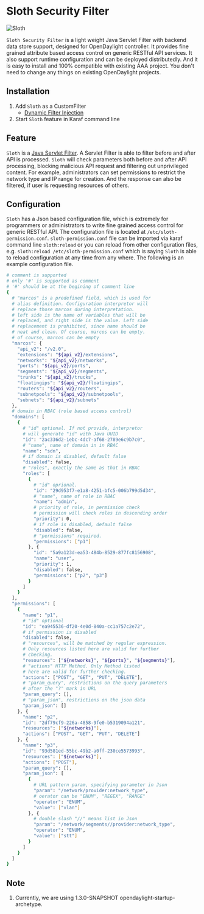 # Sloth Security Filter

![Sloth](http://kids.nationalgeographic.com/content/dam/kids/photos/animals/Mammals/Q-Z/sloth-beach-upside-down.jpg.adapt.945.1.jpg)

`Sloth Security Filter` is a light weight Java Servlet Filter with backend data store support, designed for OpenDaylight controller. It provides fine grained attribute based access control on generic RESTful API services. It also support runtime configuration and can be deployed distributedly. And it is easy to install and 100% compatible with existing AAA project. You don't need to change any things on existing OpenDaylight projects.

## Installation

1. Add `Sloth` as a CustomFilter
	* [Dynamic Filter Injection](https://wiki.opendaylight.org/view/AAA:DynamicFilterFramework)
2. Start `Sloth` feature in Karaf command line

## Feature

`Sloth` is a [Java Servlet Filter](https://docs.oracle.com/cd/B14099_19/web.1012/b14017/filters.htm). A Servlet Filter is able to filter before and after API is processed. `Sloth` will check parameters both before and after API processing, blocking malicious API request and filtering out unprivileged content. For example, administrators can set permissions to restrict the network type and IP range for creation. And the response can also be filtered, if user is requesting resources of others.


## Configuration

`Sloth` has a Json based configuration file, which is extremely for programmers or administrators to write fine grained access control for generic RESTful API. The configuration file is located at `/etc/sloth-permission.conf`. `sloth-permission.conf` file can be imported via karaf command line `sloth:reload` or you can reload from other configuration files, e.g. `sloth:reload /etc/sloth-permission.conf` which is saying `Sloth` is able to reload configuration at any time from any where. The following is an example configuration file.

```bash
# comment is supported
# only '#' is supported as comment
# '#' should be at the begining of comment line
{
  # "marcos" is a predefined field, which is used for
  # alias definition. Configuration interpretor will
  # replace those marcos during interpretation.
  # left side is the name of variables that will be
  # replaced, and right side is the value. Left side
  # replacement is prohibited, since name should be
  # neat and clean. Of course, marcos can be empty.
  # of course, marcos can be empty
  "marcos": {
    "api_v2": "/v2.0",
    "extensions": "${api_v2}/extensions",
    "networks": "${api_v2}/networks",
    "ports": "${api_v2}/ports",
    "segments": "${api_v2}/segments",
    "trunks": "${api_v2}/trucks",
    "floatingips": "${api_v2}/floatingips",
    "routers": "${api_v2}/routers",
    "subnetpools": "${api_v2}/subnetpools",
    "subnets": "${api_v2}/subnets"
  },
  # domain in RBAC (role based access control)
  "domains": [
    {
      # "id" optional. If not provide, interpretor
      # will generate "id" with Java UUID
      "id": "2ac336d2-1ebc-4dc7-af68-2789e6c9b7c0",
      # "name", name of domain in in RBAC
      "name": "sdn",
      # if domain is disabled, default false
      "disabled": false,
      # "roles", exactly the same as that in RBAC
      "roles": [
        {
          # "id" oprional.
          "id": "29d953f7-e1a8-4251-bfc5-006b799d5d34",
          # "name", name of role in RBAC
          "name": "admin",
          # priority of role, in permission check
          # permission will check roles in descending order
          "priority": 0,
          # if role is disabled, default false
          "disabled": false,
          # "permissions" required.
          "permissions": ["p1"]
        }, {
          "id": "5a9a123d-ea53-484b-8529-877fc8156908",
          "name": "user",
          "priority": 1,
          "disabled": false,
          "permissions": ["p2", "p3"]
        }
      ]
    }
  ],
  "permissions": [
    {
      "name": "p1",
      # "id" optional
      "id": "ea945536-df20-4e0d-840a-cc1a757c2e72",
      # if permission is disabled
      "disabled": false,
      # "resources", will be matched by regular expression.
      # Only resources listed here are valid for further
      # checking.
      "resources": ["${networks}", "${ports}", "${segments}"],
      # "actions" HTTP Method. Only Method listed
      # here are valid for further checking.
      "actions": ["POST", "GET", "PUT", "DELETE"],
      # "param_query", restrictions on the query parameters
      # after the "?" mark in URL
      "param_query": [],
      # "param_json", restrictions on the json data
      "param_json": []
    }, {
      "name": "p2",
      "id": "2df79cf9-226a-4858-9fe0-b5319094a121",
      "resources": ["${networks}"],
      "actions": ["POST", "GET", "PUT", "DELETE"]
    }, {
      "name": "p3",
      "id": "93d581ed-55bc-49b2-a0ff-230ce5573993",
      "resources": ["${networks}"],
      "actions": ["POST"],
      "param_query": [],
      "param_json": [
        {
          # URL pattern param, specifying parameter in Json
          "param": "/network/provider:network_type",
          # oerator can be "ENUM", "REGEX", "RANGE"
          "operator": "ENUM",
          "value": ["vlan"]
        }, {
          # double slash "//" means list in Json
          "param": "/network/segments//provider:network_type",
          "operator": "ENUM",
          "value": ["stt"]
        }
      ]
    }
  ]
}
```

## Note

1. Currently, we are using 1.3.0-SNAPSHOT opendaylight-startup-archetype.
